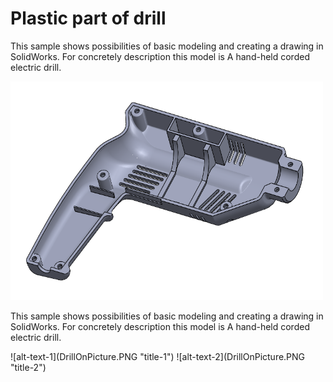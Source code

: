 # Plastic part of drill
This sample shows possibilities of basic modeling and creating a drawing in SolidWorks. For concretely description this model is A hand-held corded electric drill.

<div align="left">
	<img width="500" height="350" src="DrillOnPicture.PNG" alt="Awesome">
</div>

This sample shows possibilities of basic modeling and creating a drawing in SolidWorks. For concretely description this model is A hand-held corded electric drill.

<div align="left">
	![alt-text-1](DrillOnPicture.PNG "title-1") ![alt-text-2](DrillOnPicture.PNG "title-2")
</div>
